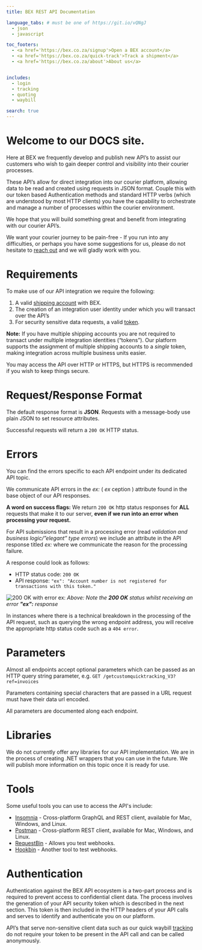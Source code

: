 ```yaml
---
title: BEX REST API Documentation

language_tabs: # must be one of https://git.io/vQNgJ
  - json
  - javascript

toc_footers:
  - <a href='https://bex.co.za/signup'>Open a BEX account</a>
  - <a href='https://bex.co.za/quick-track'>Track a shipment</a>
  - <a href='https://bex.co.za/about'>About us</a>


includes:
  - login
  - tracking
  - quoting
  - waybill

search: true
---
```


# Welcome to our DOCS site.

Here at BEX we frequently develop and publish new API’s to assist our customers who wish to gain deeper control and visibility into their courier processes.

These API’s allow for direct integration into our courier platform, allowing data to be read and created using requests in JSON format.
Couple this with our token based Authentication methods and standard HTTP verbs (which are understood by most HTTP clients) you have the capability to orchestrate and manage a number of processes within the courier environment.

We hope that you will build something great and benefit from integrating with our courier API’s.

We want your courier journey to be pain-free - If you run into any difficulties, or perhaps you have some suggestions for us, please do not hesitate to <a href="mailto:it@bex.co.za?subject=Please%20help%20me%20to%20integrate%20with%20you">reach out</a> and we will gladly work with you.

# Requirements

To make use of our API integration we require the following:

1. A valid <a href="https://bex.co.za/signup">shipping account</a> with BEX.
1. The creation of an integration user identity under which you will transact over the API’s
1. For security sensitive data requests, a valid <a href="#login">token</a>.

**Note:** If you have multiple shipping accounts you are not required to transact under multiple integration identities (“tokens”). Our platform supports the assignment of multiple shipping accounts to a _single_ token, making integration across multiple business units easier.

<aside class="notice">
You may access the API over HTTP or HTTPS, but HTTPS is recommended if you wish to keep things secure.
</aside>

# Request/Response Format
The default response format is **JSON**. Requests with a message-body use plain JSON to set resource attributes.

Successful requests will return a `200 OK` HTTP status.

# Errors

You can find the errors specific to each API endpoint under its dedicated API topic.

We communicate API errors in the _ex:_ ( _ex_ ception ) attribute found in the base object of our API responses.

**A word on success flags:**
We return `200 OK` http status responses for **ALL** requests that make it to our server, **even if we run into an error when processing your request.**

For API submissions that result in a processing error (read _validation and business logic/”elegant” type errors_) we include an attribute in the API response titled _ex:_ where we communicate the reason for the processing failure.

A response could look as follows:

* HTTP status code: `200 OK`
* API response: `"ex": "Account number is not registered for transactions with this token."`

![200 OK with error ex:](200OK-response-with-ex-error.jpg)
_Above: Note the **200 OK** status whilst receiving an error **"ex":** response_

In instances where there is a technical breakdown in the processing of the API request, such as querying the wrong endpoint address, you will receive the appropriate http status code such as a `404 error`.

# Parameters

Almost all endpoints accept optional parameters which can be passed as an HTTP query string parameter, e.g. `GET /getcustomquicktracking_V3?ref=invoices`

Parameters containing special characters that are passed in a URL request must have their data url encoded.

All parameters are documented along each endpoint.

# Libraries
We do not currently offer any libraries for our API implementation. We are in the process of creating .NET wrappers that you can use in the future. We will publish more information on this topic once it is ready for use.

# Tools
Some useful tools you can use to access the API's include:

* <a href="https://insomnia.rest">Insomnia</a> - Cross-platform GraphQL and REST client, available for Mac, Windows, and Linux.
* <a href="https://getpostman.com">Postman</a> - Cross-platform REST client, available for Mac, Windows, and Linux.
* <a href="https://requestbin.com">RequestBin</a> - Allows you test webhooks.
* <a href="https://hookbin.com">Hookbin</a> - Another tool to test webhooks.


# Authentication
Authentication against the BEX API ecosystem is a two-part process and is required to prevent access to confidential client data. The process involves the generation of your API security token which is described in the next section. This token is then included in the HTTP headers of your API calls and serves to identify and authenticate you on our platform.

API’s that serve non-sensitive client data such as our quick waybill <a href="tracking">tracking</a> do not require your token to be present in the API call and can be called anonymously.